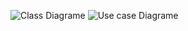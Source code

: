 ![Class Diagrame](https://www.planttext.com/api/plantuml/png/L8zB2i9044JtVOecArru0HSIqAKBGJp0a6d2u7oWFwA89tFXaRo2auGGt5KLNQ_ex_lJYZfMIn50hY4Z5o7Ge95m7vq87eBhsIM0RhGN8SOd868iVSYhzI3PyebBHoAJj-pBNr1lYsdLhvbpVeXIcaWt5uDtIiU5I7VgJ6c1rE8ulTdDrIqs9YGDG4lP3n_y0000__y30000)
![Use case Diagrame](https://www.planttext.com/api/plantuml/png/R92n2i9038RtF4N6S-YWRPqhTH44HQXxQEDvsDx9NKeVpi57yXLiIy4RNCB7_q7oay_hNGGXBttNGdWOYzu51Z7ICbQ1iQHnx0rfJnq0rUByb7i0TNJQs1LImAfSWxgmDa7OBya6rDNmWBkwThqLFDYRMrGAgdes9FnFPg3AErdDUAOG1kURHUJpHJpriWHRWAa99ibSuCURYDE8iuZpYCT51TjcUi4N003__mC0)
